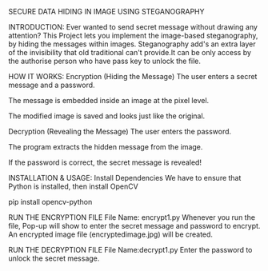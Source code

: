 SECURE DATA HIDING IN IMAGE USING STEGANOGRAPHY

INTRODUCTION:
Ever wanted to send secret message without drawing any attention?
This Project lets you implement the image-based steganography, by hiding the messages within images. Steganography add's an extra layer of the invisibility that old traditional can't provide.It can be only access by the authorise person who have pass key to unlock the file.

HOW IT WORKS:
Encryption (Hiding the Message)
The user enters a secret message and a password.

The message is embedded inside an image at the pixel level.

The modified image is saved and looks just like the original.

Decryption (Revealing the Message)
The user enters the password.

The program extracts the hidden message from the image.

If the password is correct, the secret message is revealed!

INSTALLATION & USAGE:
Install Dependencies
We have to ensure that Python is installed, then install OpenCV

pip install opencv-python

RUN THE ENCRYPTION FILE
File Name: encrypt1.py
Whenever you run the file, Pop-up will show to enter the secret message and password to encrypt.
An encrypted image file (encryptedimage.jpg) will be created.

RUN THE DECRYPTION FILE
File Name:decrypt1.py
Enter the password to unlock the secret message.





